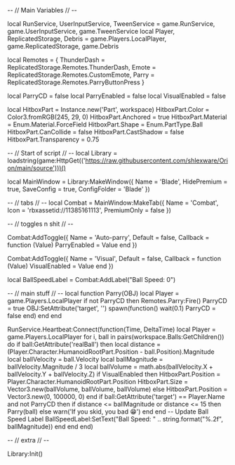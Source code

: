 -- // Main Variables // --

local RunService, UserInputService, TweenService = game.RunService, game.UserInputService, game.TweenService
local Player, ReplicatedStorage, Debris = game.Players.LocalPlayer, game.ReplicatedStorage, game.Debris

local Remotes = {
    ThunderDash = ReplicatedStorage.Remotes.ThunderDash,
    Emote = ReplicatedStorage.Remotes.CustomEmote,
    Parry = ReplicatedStorage.Remotes.ParryButtonPress
}

local ParryCD = false
local ParryEnabled = false
local VisualEnabled = false

local HitboxPart = Instance.new('Part', workspace)
HitboxPart.Color = Color3.fromRGB(245, 29, 0)
HitboxPart.Anchored = true
HitboxPart.Material = Enum.Material.ForceField 
HitboxPart.Shape = Enum.PartType.Ball
HitboxPart.CanCollide = false
HitboxPart.CastShadow = false
HitboxPart.Transparency = 0.75

-- // Start of script // --
local Library = loadstring(game:HttpGet(('https://raw.githubusercontent.com/shlexware/Orion/main/source')))()

local MainWindow = Library:MakeWindow({
    Name = 'Blade',
    HidePremium = true,
    SaveConfig = true,
    ConfigFolder = 'Blade'
})

-- // tabs // --
local Combat = MainWindow:MakeTab({
    Name = 'Combat',
    Icon = 'rbxassetid://11385161113',
    PremiumOnly = false
})

-- // toggles n shit // --

Combat:AddToggle({
    Name = 'Auto-parry',
    Default = false,
    Callback = function (Value)
        ParryEnabled = Value
    end
})

Combat:AddToggle({
    Name = 'Visual',
    Default = false,
    Callback = function (Value)
        VisualEnabled = Value
    end
})

local BallSpeedLabel = Combat:AddLabel("Ball Speed: 0")

-- // main stuff // --
local function Parry(OBJ)
    local Player = game.Players.LocalPlayer
    if not ParryCD then
        Remotes.Parry:Fire()
        ParryCD = true
        OBJ:SetAttribute('target', '')
        spawn(function() 
            wait(0.1)
            ParryCD = false
        end)
    end
end

RunService.Heartbeat:Connect(function(Time, DeltaTime)
    local Player = game.Players.LocalPlayer
    for i, ball in pairs(workspace.Balls:GetChildren()) do
        if ball:GetAttribute('realBall') then
            local distance = (Player.Character.HumanoidRootPart.Position - ball.Position).Magnitude
            local ballVelocity = ball.Velocity
            local ballMagnitude = ballVelocity.Magnitude / 3
            local ballVolume = math.abs(ballVelocity.X + ballVelocity.Y + ballVelocity.Z)
            if VisualEnabled then
                HitboxPart.Position = Player.Character.HumanoidRootPart.Position
                HitboxPart.Size = Vector3.new(ballVolume, ballVolume, ballVolume)
            else
                HitboxPart.Position = Vector3.new(0, 100000, 0)
            end
            if ball:GetAttribute('target') == Player.Name and not ParryCD then
                if distance <= ballMagnitude or distance <= 15 then
                    Parry(ball)
                else
                    warn('If you skid, you bad :grin:')
                end
            end
            -- Update Ball Speed Label
            BallSpeedLabel:SetText("Ball Speed: " .. string.format("%.2f", ballMagnitude))
        end
    end
end)

-- // extra // --

Library:Init()
